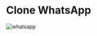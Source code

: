 # Clone WhatsApp

![whatsapp](https://user-images.githubusercontent.com/77996469/135701233-04051ffb-16ab-461b-afc5-780c843c1785.jpg)


